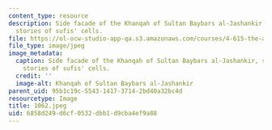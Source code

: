 ```yaml
---
content_type: resource
description: Side facade of the Khanqah of Sultan Baybars al-Jashankir, showing three
  stories of sufis' cells.
file: https://ol-ocw-studio-app-qa.s3.amazonaws.com/courses/4-615-the-architecture-of-cairo-spring-2002/6858d249d6cf0532dbb1d9cba4ef9a88_1062.jpeg
file_type: image/jpeg
image_metadata:
  caption: Side facade of the Khanqah of Sultan Baybars al-Jashankir, showing three
    stories of sufis' cells.
  credit: ''
  image-alt: Khanqah of Sultan Baybars al-Jashankir
parent_uid: 95b1c19c-5543-1417-3714-2bd40a32bc4d
resourcetype: Image
title: 1062.jpeg
uid: 6858d249-d6cf-0532-dbb1-d9cba4ef9a88
---
```

